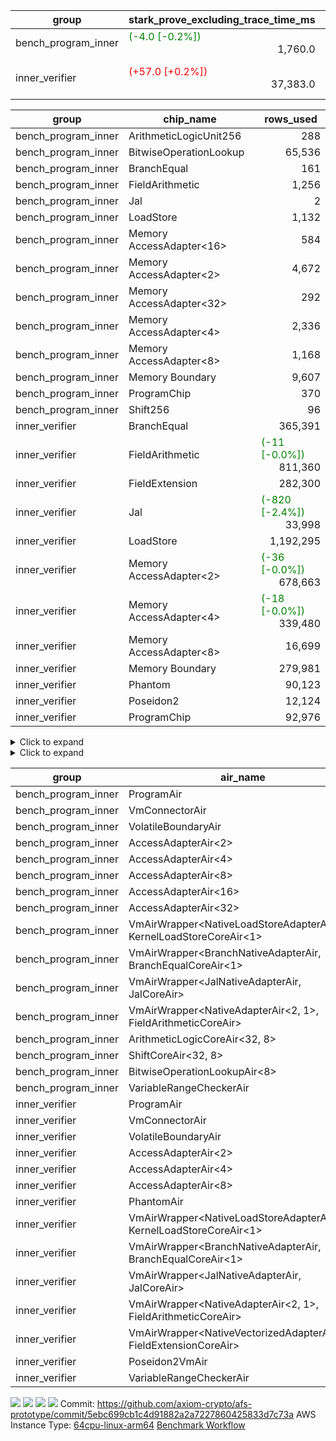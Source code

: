 | group | stark_prove_excluding_trace_time_ms | total_cells | total_cells_used | total_proof_time_ms | trace_gen_time_ms | verify_program_compile_ms |
| --- | --- | --- | --- | --- | --- | --- |
| bench_program_inner | <span style="color: green">(-4.0 [-0.2%])</span> <div style='text-align: right'>1,760.0</div>  | <div style='text-align: right'>4,037,980</div>  | <div style='text-align: right'>656,394</div>  | <span style="color: green">(-5.0 [-0.3%])</span> <div style='text-align: right'>1,789.0</div>  | <span style="color: green">(-1.0 [-3.3%])</span> <div style='text-align: right'>29.0</div>  |  |
| inner_verifier | <span style="color: red">(+57.0 [+0.2%])</span> <div style='text-align: right'>37,383.0</div>  | <div style='text-align: right'>290,324,504</div>  | <span style="color: green">(-9,160 [-0.0%])</span> <div style='text-align: right'>114,335,701</div>  | <span style="color: red">(+79.0 [+0.2%])</span> <div style='text-align: right'>41,507.0</div>  | <span style="color: red">(+22.0 [+0.5%])</span> <div style='text-align: right'>4,124.0</div>  | <span style="color: green">(-2.0 [-0.5%])</span> <div style='text-align: right'>419.0</div>  |

| group | chip_name | rows_used |
| --- | --- | --- |
| bench_program_inner | ArithmeticLogicUnit256 | <div style='text-align: right'>288</div>  |
| bench_program_inner | BitwiseOperationLookup | <div style='text-align: right'>65,536</div>  |
| bench_program_inner | BranchEqual | <div style='text-align: right'>161</div>  |
| bench_program_inner | FieldArithmetic | <div style='text-align: right'>1,256</div>  |
| bench_program_inner | Jal | <div style='text-align: right'>2</div>  |
| bench_program_inner | LoadStore | <div style='text-align: right'>1,132</div>  |
| bench_program_inner | Memory AccessAdapter<16> | <div style='text-align: right'>584</div>  |
| bench_program_inner | Memory AccessAdapter<2> | <div style='text-align: right'>4,672</div>  |
| bench_program_inner | Memory AccessAdapter<32> | <div style='text-align: right'>292</div>  |
| bench_program_inner | Memory AccessAdapter<4> | <div style='text-align: right'>2,336</div>  |
| bench_program_inner | Memory AccessAdapter<8> | <div style='text-align: right'>1,168</div>  |
| bench_program_inner | Memory Boundary | <div style='text-align: right'>9,607</div>  |
| bench_program_inner | ProgramChip | <div style='text-align: right'>370</div>  |
| bench_program_inner | Shift256 | <div style='text-align: right'>96</div>  |
| inner_verifier | BranchEqual | <div style='text-align: right'>365,391</div>  |
| inner_verifier | FieldArithmetic | <span style="color: green">(-11 [-0.0%])</span> <div style='text-align: right'>811,360</div>  |
| inner_verifier | FieldExtension | <div style='text-align: right'>282,300</div>  |
| inner_verifier | Jal | <span style="color: green">(-820 [-2.4%])</span> <div style='text-align: right'>33,998</div>  |
| inner_verifier | LoadStore | <div style='text-align: right'>1,192,295</div>  |
| inner_verifier | Memory AccessAdapter<2> | <span style="color: green">(-36 [-0.0%])</span> <div style='text-align: right'>678,663</div>  |
| inner_verifier | Memory AccessAdapter<4> | <span style="color: green">(-18 [-0.0%])</span> <div style='text-align: right'>339,480</div>  |
| inner_verifier | Memory AccessAdapter<8> | <div style='text-align: right'>16,699</div>  |
| inner_verifier | Memory Boundary | <div style='text-align: right'>279,981</div>  |
| inner_verifier | Phantom | <div style='text-align: right'>90,123</div>  |
| inner_verifier | Poseidon2 | <div style='text-align: right'>12,124</div>  |
| inner_verifier | ProgramChip | <div style='text-align: right'>92,976</div>  |

<details>
<summary>Click to expand</summary>

| group | dsl_ir | opcode | frequency |
| --- | --- | --- | --- |
| bench_program_inner |  | JAL | <div style='text-align: right'>1</div>  |
| bench_program_inner |  | STOREW | <div style='text-align: right'>2</div>  |
| bench_program_inner | Add256 | ADD<32,8> | <div style='text-align: right'>64</div>  |
| bench_program_inner | AddVI | ADD | <div style='text-align: right'>448</div>  |
| bench_program_inner | Alloc | ADD | <div style='text-align: right'>388</div>  |
| bench_program_inner | Alloc | LOADW | <div style='text-align: right'>388</div>  |
| bench_program_inner | Alloc | MUL | <div style='text-align: right'>388</div>  |
| bench_program_inner | And256 | AND<32,8> | <div style='text-align: right'>32</div>  |
| bench_program_inner | EqualTo256 | EQ<32,8> | <div style='text-align: right'>32</div>  |
| bench_program_inner | For | ADD | <div style='text-align: right'>32</div>  |
| bench_program_inner | For | BNE | <div style='text-align: right'>33</div>  |
| bench_program_inner | For | JAL | <div style='text-align: right'>1</div>  |
| bench_program_inner | For | STOREW | <div style='text-align: right'>1</div>  |
| bench_program_inner | IfEqI | BNE | <div style='text-align: right'>128</div>  |
| bench_program_inner | ImmV | STOREW | <div style='text-align: right'>517</div>  |
| bench_program_inner | LessThanI256 | SLT<32,8> | <div style='text-align: right'>32</div>  |
| bench_program_inner | LessThanU256 | LT<32,8> | <div style='text-align: right'>32</div>  |
| bench_program_inner | LoadV | LOADW | <div style='text-align: right'>96</div>  |
| bench_program_inner | Or256 | OR<32,8> | <div style='text-align: right'>32</div>  |
| bench_program_inner | ShiftLeft256 | SLL<32,8> | <div style='text-align: right'>32</div>  |
| bench_program_inner | ShiftRightArith256 | SRA<32,8> | <div style='text-align: right'>32</div>  |
| bench_program_inner | ShiftRightLogic256 | SRL<32,8> | <div style='text-align: right'>32</div>  |
| bench_program_inner | StoreV | STOREW | <div style='text-align: right'>128</div>  |
| bench_program_inner | Sub256 | SUB<32,8> | <div style='text-align: right'>32</div>  |
| bench_program_inner | Xor256 | XOR<32,8> | <div style='text-align: right'>32</div>  |
| inner_verifier |  | JAL | <div style='text-align: right'>1</div>  |
| inner_verifier |  | STOREW | <div style='text-align: right'>2</div>  |
| inner_verifier | AddE | FE4ADD | <div style='text-align: right'>72,627</div>  |
| inner_verifier | AddEFFI | LOADW | <div style='text-align: right'>137</div>  |
| inner_verifier | AddEFFI | STOREW | <div style='text-align: right'>411</div>  |
| inner_verifier | AddEFI | ADD | <div style='text-align: right'>212</div>  |
| inner_verifier | AddEI | ADD | <div style='text-align: right'>27,072</div>  |
| inner_verifier | AddFI | ADD | <span style="color: green">(-11 [-0.1%])</span> <div style='text-align: right'>21,953</div>  |
| inner_verifier | AddV | ADD | <div style='text-align: right'>6,612</div>  |
| inner_verifier | AddVI | ADD | <div style='text-align: right'>153,181</div>  |
| inner_verifier | Alloc | ADD | <div style='text-align: right'>25,377</div>  |
| inner_verifier | Alloc | LOADW | <div style='text-align: right'>25,377</div>  |
| inner_verifier | Alloc | MUL | <div style='text-align: right'>15,384</div>  |
| inner_verifier | AssertEqE | BNE | <div style='text-align: right'>148</div>  |
| inner_verifier | AssertEqEI | BNE | <div style='text-align: right'>4</div>  |
| inner_verifier | AssertEqF | BNE | <div style='text-align: right'>4,054</div>  |
| inner_verifier | AssertEqV | BNE | <div style='text-align: right'>1,227</div>  |
| inner_verifier | AssertEqVI | BNE | <div style='text-align: right'>194</div>  |
| inner_verifier | CycleTrackerEnd | PHANTOM | <div style='text-align: right'>40,054</div>  |
| inner_verifier | CycleTrackerStart | PHANTOM | <div style='text-align: right'>40,054</div>  |
| inner_verifier | DivE | BBE4DIV | <div style='text-align: right'>62,759</div>  |
| inner_verifier | DivEIN | BBE4DIV | <div style='text-align: right'>44</div>  |
| inner_verifier | DivEIN | STOREW | <div style='text-align: right'>176</div>  |
| inner_verifier | DivFIN | DIV | <div style='text-align: right'>104</div>  |
| inner_verifier | For | ADD | <div style='text-align: right'>255,487</div>  |
| inner_verifier | For | BNE | <div style='text-align: right'>276,661</div>  |
| inner_verifier | For | JAL | <div style='text-align: right'>21,174</div>  |
| inner_verifier | For | LOADW | <div style='text-align: right'>1,155</div>  |
| inner_verifier | For | STOREW | <div style='text-align: right'>20,019</div>  |
| inner_verifier | HintBitsF | PHANTOM | <div style='text-align: right'>22</div>  |
| inner_verifier | HintInputVec | PHANTOM | <div style='text-align: right'>9,993</div>  |
| inner_verifier | IfEq | BNE | <div style='text-align: right'>9,749</div>  |
| inner_verifier | IfEqI | BNE | <div style='text-align: right'>65,183</div>  |
| inner_verifier | IfEqI | JAL | <span style="color: green">(-820 [-6.0%])</span> <div style='text-align: right'>12,802</div>  |
| inner_verifier | IfNe | BEQ | <div style='text-align: right'>6,956</div>  |
| inner_verifier | IfNe | JAL | <div style='text-align: right'>21</div>  |
| inner_verifier | IfNeI | BEQ | <div style='text-align: right'>1,215</div>  |
| inner_verifier | ImmE | STOREW | <div style='text-align: right'>7,316</div>  |
| inner_verifier | ImmF | STOREW | <div style='text-align: right'>18,271</div>  |
| inner_verifier | ImmV | STOREW | <div style='text-align: right'>14,528</div>  |
| inner_verifier | LoadE | LOADW | <div style='text-align: right'>16,304</div>  |
| inner_verifier | LoadE | LOADW2 | <div style='text-align: right'>276,340</div>  |
| inner_verifier | LoadF | LOADW | <div style='text-align: right'>11,474</div>  |
| inner_verifier | LoadF | LOADW2 | <div style='text-align: right'>102,757</div>  |
| inner_verifier | LoadV | LOADW | <div style='text-align: right'>12,180</div>  |
| inner_verifier | LoadV | LOADW2 | <div style='text-align: right'>86,277</div>  |
| inner_verifier | MulE | BBE4MUL | <div style='text-align: right'>141,085</div>  |
| inner_verifier | MulEF | MUL | <div style='text-align: right'>1,780</div>  |
| inner_verifier | MulEFI | MUL | <div style='text-align: right'>512</div>  |
| inner_verifier | MulEI | BBE4MUL | <div style='text-align: right'>1,796</div>  |
| inner_verifier | MulEI | STOREW | <div style='text-align: right'>7,184</div>  |
| inner_verifier | MulF | MUL | <div style='text-align: right'>40,888</div>  |
| inner_verifier | MulFI | MUL | <div style='text-align: right'>16</div>  |
| inner_verifier | MulV | MUL | <div style='text-align: right'>682</div>  |
| inner_verifier | MulVI | MUL | <div style='text-align: right'>8,708</div>  |
| inner_verifier | NegE | MUL | <div style='text-align: right'>160</div>  |
| inner_verifier | Poseidon2CompressBabyBear | COMP_POS2 | <div style='text-align: right'>7,476</div>  |
| inner_verifier | Poseidon2PermuteBabyBear | PERM_POS2 | <div style='text-align: right'>4,648</div>  |
| inner_verifier | StoreE | STOREW | <div style='text-align: right'>11,292</div>  |
| inner_verifier | StoreE | STOREW2 | <div style='text-align: right'>14,012</div>  |
| inner_verifier | StoreF | STOREW | <div style='text-align: right'>15,404</div>  |
| inner_verifier | StoreF | STOREW2 | <div style='text-align: right'>36,119</div>  |
| inner_verifier | StoreHintWord | ADD | <div style='text-align: right'>102,024</div>  |
| inner_verifier | StoreHintWord | SHINTW | <div style='text-align: right'>112,699</div>  |
| inner_verifier | StoreV | STOREW | <div style='text-align: right'>1,456</div>  |
| inner_verifier | StoreV | STOREW2 | <div style='text-align: right'>27,077</div>  |
| inner_verifier | SubE | FE4SUB | <div style='text-align: right'>3,989</div>  |
| inner_verifier | SubEF | LOADW | <div style='text-align: right'>374,328</div>  |
| inner_verifier | SubEF | SUB | <div style='text-align: right'>124,776</div>  |
| inner_verifier | SubEFI | ADD | <div style='text-align: right'>536</div>  |
| inner_verifier | SubEI | ADD | <div style='text-align: right'>352</div>  |
| inner_verifier | SubV | SUB | <div style='text-align: right'>23,914</div>  |
| inner_verifier | SubVI | SUB | <div style='text-align: right'>1,273</div>  |
| inner_verifier | SubVIN | SUB | <div style='text-align: right'>357</div>  |

</details>

<details>
<summary>Click to expand</summary>

| group | air_name | dsl_ir | opcode | cells_used |
| --- | --- | --- | --- | --- |
| bench_program_inner | <JalNativeAdapterAir,JalCoreAir> |  | JAL | <div style='text-align: right'>10</div>  |
| bench_program_inner | Boundary |  | JAL | <div style='text-align: right'>11</div>  |
| bench_program_inner | <NativeLoadStoreAdapterAir<1>,KernelLoadStoreCoreAir<1>> |  | STOREW | <div style='text-align: right'>82</div>  |
| bench_program_inner | Boundary |  | STOREW | <div style='text-align: right'>22</div>  |
| bench_program_inner | AccessAdapter<16> | Add256 | ADD<32,8> | <div style='text-align: right'>3,300</div>  |
| bench_program_inner | AccessAdapter<2> | Add256 | ADD<32,8> | <div style='text-align: right'>11,616</div>  |
| bench_program_inner | AccessAdapter<32> | Add256 | ADD<32,8> | <div style='text-align: right'>2,706</div>  |
| bench_program_inner | AccessAdapter<4> | Add256 | ADD<32,8> | <div style='text-align: right'>6,864</div>  |
| bench_program_inner | AccessAdapter<8> | Add256 | ADD<32,8> | <div style='text-align: right'>4,488</div>  |
| bench_program_inner | ArithmeticLogicCoreAir<32, 8> | Add256 | ADD<32,8> | <div style='text-align: right'>11,008</div>  |
| bench_program_inner | Boundary | Add256 | ADD<32,8> | <div style='text-align: right'>22,528</div>  |
| bench_program_inner | <NativeAdapterAir<2, 1>,FieldArithmeticCoreAir> | AddVI | ADD | <div style='text-align: right'>13,440</div>  |
| bench_program_inner | Boundary | AddVI | ADD | <div style='text-align: right'>22</div>  |
| bench_program_inner | <NativeAdapterAir<2, 1>,FieldArithmeticCoreAir> | Alloc | ADD | <div style='text-align: right'>11,640</div>  |
| bench_program_inner | <NativeLoadStoreAdapterAir<1>,KernelLoadStoreCoreAir<1>> | Alloc | LOADW | <div style='text-align: right'>15,908</div>  |
| bench_program_inner | Boundary | Alloc | LOADW | <div style='text-align: right'>165</div>  |
| bench_program_inner | <NativeAdapterAir<2, 1>,FieldArithmeticCoreAir> | Alloc | MUL | <div style='text-align: right'>11,640</div>  |
| bench_program_inner | AccessAdapter<16> | And256 | AND<32,8> | <div style='text-align: right'>1,600</div>  |
| bench_program_inner | AccessAdapter<2> | And256 | AND<32,8> | <div style='text-align: right'>5,632</div>  |
| bench_program_inner | AccessAdapter<32> | And256 | AND<32,8> | <div style='text-align: right'>1,312</div>  |
| bench_program_inner | AccessAdapter<4> | And256 | AND<32,8> | <div style='text-align: right'>3,328</div>  |
| bench_program_inner | AccessAdapter<8> | And256 | AND<32,8> | <div style='text-align: right'>2,176</div>  |
| bench_program_inner | ArithmeticLogicCoreAir<32, 8> | And256 | AND<32,8> | <div style='text-align: right'>5,504</div>  |
| bench_program_inner | Boundary | And256 | AND<32,8> | <div style='text-align: right'>11,264</div>  |
| bench_program_inner | ArithmeticLogicCoreAir<32, 8> | EqualTo256 | EQ<32,8> | <div style='text-align: right'>5,504</div>  |
| bench_program_inner | Boundary | EqualTo256 | EQ<32,8> | <div style='text-align: right'>352</div>  |
| bench_program_inner | <NativeAdapterAir<2, 1>,FieldArithmeticCoreAir> | For | ADD | <div style='text-align: right'>960</div>  |
| bench_program_inner | <BranchNativeAdapterAir,BranchEqualCoreAir<1>> | For | BNE | <div style='text-align: right'>759</div>  |
| bench_program_inner | <JalNativeAdapterAir,JalCoreAir> | For | JAL | <div style='text-align: right'>10</div>  |
| bench_program_inner | <NativeLoadStoreAdapterAir<1>,KernelLoadStoreCoreAir<1>> | For | STOREW | <div style='text-align: right'>41</div>  |
| bench_program_inner | Boundary | For | STOREW | <div style='text-align: right'>11</div>  |
| bench_program_inner | <BranchNativeAdapterAir,BranchEqualCoreAir<1>> | IfEqI | BNE | <div style='text-align: right'>2,944</div>  |
| bench_program_inner | <NativeLoadStoreAdapterAir<1>,KernelLoadStoreCoreAir<1>> | ImmV | STOREW | <div style='text-align: right'>21,197</div>  |
| bench_program_inner | Boundary | ImmV | STOREW | <div style='text-align: right'>1,573</div>  |
| bench_program_inner | ArithmeticLogicCoreAir<32, 8> | LessThanI256 | SLT<32,8> | <div style='text-align: right'>5,504</div>  |
| bench_program_inner | Boundary | LessThanI256 | SLT<32,8> | <div style='text-align: right'>352</div>  |
| bench_program_inner | ArithmeticLogicCoreAir<32, 8> | LessThanU256 | LT<32,8> | <div style='text-align: right'>5,504</div>  |
| bench_program_inner | Boundary | LessThanU256 | LT<32,8> | <div style='text-align: right'>352</div>  |
| bench_program_inner | <NativeLoadStoreAdapterAir<1>,KernelLoadStoreCoreAir<1>> | LoadV | LOADW | <div style='text-align: right'>3,936</div>  |
| bench_program_inner | Boundary | LoadV | LOADW | <div style='text-align: right'>33</div>  |
| bench_program_inner | AccessAdapter<16> | Or256 | OR<32,8> | <div style='text-align: right'>1,600</div>  |
| bench_program_inner | AccessAdapter<2> | Or256 | OR<32,8> | <div style='text-align: right'>5,632</div>  |
| bench_program_inner | AccessAdapter<32> | Or256 | OR<32,8> | <div style='text-align: right'>1,312</div>  |
| bench_program_inner | AccessAdapter<4> | Or256 | OR<32,8> | <div style='text-align: right'>3,328</div>  |
| bench_program_inner | AccessAdapter<8> | Or256 | OR<32,8> | <div style='text-align: right'>2,176</div>  |
| bench_program_inner | ArithmeticLogicCoreAir<32, 8> | Or256 | OR<32,8> | <div style='text-align: right'>5,504</div>  |
| bench_program_inner | Boundary | Or256 | OR<32,8> | <div style='text-align: right'>11,264</div>  |
| bench_program_inner | AccessAdapter<16> | ShiftLeft256 | SLL<32,8> | <div style='text-align: right'>1,600</div>  |
| bench_program_inner | AccessAdapter<2> | ShiftLeft256 | SLL<32,8> | <div style='text-align: right'>5,632</div>  |
| bench_program_inner | AccessAdapter<32> | ShiftLeft256 | SLL<32,8> | <div style='text-align: right'>1,312</div>  |
| bench_program_inner | AccessAdapter<4> | ShiftLeft256 | SLL<32,8> | <div style='text-align: right'>3,328</div>  |
| bench_program_inner | AccessAdapter<8> | ShiftLeft256 | SLL<32,8> | <div style='text-align: right'>2,176</div>  |
| bench_program_inner | Boundary | ShiftLeft256 | SLL<32,8> | <div style='text-align: right'>11,264</div>  |
| bench_program_inner | ShiftCoreAir<32, 8> | ShiftLeft256 | SLL<32,8> | <div style='text-align: right'>7,552</div>  |
| bench_program_inner | AccessAdapter<16> | ShiftRightArith256 | SRA<32,8> | <div style='text-align: right'>1,600</div>  |
| bench_program_inner | AccessAdapter<2> | ShiftRightArith256 | SRA<32,8> | <div style='text-align: right'>5,632</div>  |
| bench_program_inner | AccessAdapter<32> | ShiftRightArith256 | SRA<32,8> | <div style='text-align: right'>1,312</div>  |
| bench_program_inner | AccessAdapter<4> | ShiftRightArith256 | SRA<32,8> | <div style='text-align: right'>3,328</div>  |
| bench_program_inner | AccessAdapter<8> | ShiftRightArith256 | SRA<32,8> | <div style='text-align: right'>2,176</div>  |
| bench_program_inner | Boundary | ShiftRightArith256 | SRA<32,8> | <div style='text-align: right'>11,264</div>  |
| bench_program_inner | ShiftCoreAir<32, 8> | ShiftRightArith256 | SRA<32,8> | <div style='text-align: right'>7,552</div>  |
| bench_program_inner | AccessAdapter<16> | ShiftRightLogic256 | SRL<32,8> | <div style='text-align: right'>1,650</div>  |
| bench_program_inner | AccessAdapter<2> | ShiftRightLogic256 | SRL<32,8> | <div style='text-align: right'>5,808</div>  |
| bench_program_inner | AccessAdapter<32> | ShiftRightLogic256 | SRL<32,8> | <div style='text-align: right'>1,353</div>  |
| bench_program_inner | AccessAdapter<4> | ShiftRightLogic256 | SRL<32,8> | <div style='text-align: right'>3,432</div>  |
| bench_program_inner | AccessAdapter<8> | ShiftRightLogic256 | SRL<32,8> | <div style='text-align: right'>2,244</div>  |
| bench_program_inner | Boundary | ShiftRightLogic256 | SRL<32,8> | <div style='text-align: right'>11,264</div>  |
| bench_program_inner | ShiftCoreAir<32, 8> | ShiftRightLogic256 | SRL<32,8> | <div style='text-align: right'>7,552</div>  |
| bench_program_inner | <NativeLoadStoreAdapterAir<1>,KernelLoadStoreCoreAir<1>> | StoreV | STOREW | <div style='text-align: right'>5,248</div>  |
| bench_program_inner | Boundary | StoreV | STOREW | <div style='text-align: right'>1,408</div>  |
| bench_program_inner | AccessAdapter<16> | Sub256 | SUB<32,8> | <div style='text-align: right'>1,650</div>  |
| bench_program_inner | AccessAdapter<2> | Sub256 | SUB<32,8> | <div style='text-align: right'>5,808</div>  |
| bench_program_inner | AccessAdapter<32> | Sub256 | SUB<32,8> | <div style='text-align: right'>1,353</div>  |
| bench_program_inner | AccessAdapter<4> | Sub256 | SUB<32,8> | <div style='text-align: right'>3,432</div>  |
| bench_program_inner | AccessAdapter<8> | Sub256 | SUB<32,8> | <div style='text-align: right'>2,244</div>  |
| bench_program_inner | ArithmeticLogicCoreAir<32, 8> | Sub256 | SUB<32,8> | <div style='text-align: right'>5,504</div>  |
| bench_program_inner | Boundary | Sub256 | SUB<32,8> | <div style='text-align: right'>11,264</div>  |
| bench_program_inner | AccessAdapter<16> | Xor256 | XOR<32,8> | <div style='text-align: right'>1,600</div>  |
| bench_program_inner | AccessAdapter<2> | Xor256 | XOR<32,8> | <div style='text-align: right'>5,632</div>  |
| bench_program_inner | AccessAdapter<32> | Xor256 | XOR<32,8> | <div style='text-align: right'>1,312</div>  |
| bench_program_inner | AccessAdapter<4> | Xor256 | XOR<32,8> | <div style='text-align: right'>3,328</div>  |
| bench_program_inner | AccessAdapter<8> | Xor256 | XOR<32,8> | <div style='text-align: right'>2,176</div>  |
| bench_program_inner | ArithmeticLogicCoreAir<32, 8> | Xor256 | XOR<32,8> | <div style='text-align: right'>5,504</div>  |
| bench_program_inner | Boundary | Xor256 | XOR<32,8> | <div style='text-align: right'>11,264</div>  |
| inner_verifier | <JalNativeAdapterAir,JalCoreAir> |  | JAL | <div style='text-align: right'>10</div>  |
| inner_verifier | Boundary |  | JAL | <div style='text-align: right'>11</div>  |
| inner_verifier | <NativeLoadStoreAdapterAir<1>,KernelLoadStoreCoreAir<1>> |  | STOREW | <div style='text-align: right'>82</div>  |
| inner_verifier | Boundary |  | STOREW | <div style='text-align: right'>22</div>  |
| inner_verifier | <NativeVectorizedAdapterAir<4>,FieldExtensionCoreAir> | AddE | FE4ADD | <div style='text-align: right'>2,905,080</div>  |
| inner_verifier | AccessAdapter<2> | AddE | FE4ADD | <div style='text-align: right'>219,824</div>  |
| inner_verifier | AccessAdapter<4> | AddE | FE4ADD | <div style='text-align: right'>129,896</div>  |
| inner_verifier | Boundary | AddE | FE4ADD | <div style='text-align: right'>237,864</div>  |
| inner_verifier | <NativeLoadStoreAdapterAir<1>,KernelLoadStoreCoreAir<1>> | AddEFFI | LOADW | <div style='text-align: right'>5,617</div>  |
| inner_verifier | AccessAdapter<2> | AddEFFI | LOADW | <div style='text-align: right'>913</div>  |
| inner_verifier | AccessAdapter<4> | AddEFFI | LOADW | <div style='text-align: right'>1,079</div>  |
| inner_verifier | Boundary | AddEFFI | LOADW | <div style='text-align: right'>330</div>  |
| inner_verifier | <NativeLoadStoreAdapterAir<1>,KernelLoadStoreCoreAir<1>> | AddEFFI | STOREW | <div style='text-align: right'>16,851</div>  |
| inner_verifier | AccessAdapter<2> | AddEFFI | STOREW | <div style='text-align: right'>913</div>  |
| inner_verifier | Boundary | AddEFFI | STOREW | <div style='text-align: right'>990</div>  |
| inner_verifier | <NativeAdapterAir<2, 1>,FieldArithmeticCoreAir> | AddEFI | ADD | <div style='text-align: right'>6,360</div>  |
| inner_verifier | AccessAdapter<2> | AddEFI | ADD | <div style='text-align: right'>792</div>  |
| inner_verifier | AccessAdapter<4> | AddEFI | ADD | <div style='text-align: right'>468</div>  |
| inner_verifier | Boundary | AddEFI | ADD | <div style='text-align: right'>1,364</div>  |
| inner_verifier | <NativeAdapterAir<2, 1>,FieldArithmeticCoreAir> | AddEI | ADD | <div style='text-align: right'>812,160</div>  |
| inner_verifier | AccessAdapter<2> | AddEI | ADD | <span style="color: green">(-198 [-0.1%])</span> <div style='text-align: right'>159,588</div>  |
| inner_verifier | AccessAdapter<4> | AddEI | ADD | <span style="color: green">(-117 [-0.1%])</span> <div style='text-align: right'>94,302</div>  |
| inner_verifier | Boundary | AddEI | ADD | <div style='text-align: right'>205,744</div>  |
| inner_verifier | <NativeAdapterAir<2, 1>,FieldArithmeticCoreAir> | AddFI | ADD | <span style="color: green">(-330 [-0.1%])</span> <div style='text-align: right'>658,590</div>  |
| inner_verifier | Boundary | AddFI | ADD | <div style='text-align: right'>253</div>  |
| inner_verifier | <NativeAdapterAir<2, 1>,FieldArithmeticCoreAir> | AddV | ADD | <div style='text-align: right'>198,360</div>  |
| inner_verifier | Boundary | AddV | ADD | <div style='text-align: right'>22</div>  |
| inner_verifier | <NativeAdapterAir<2, 1>,FieldArithmeticCoreAir> | AddVI | ADD | <div style='text-align: right'>4,595,430</div>  |
| inner_verifier | Boundary | AddVI | ADD | <div style='text-align: right'>8,690</div>  |
| inner_verifier | <NativeAdapterAir<2, 1>,FieldArithmeticCoreAir> | Alloc | ADD | <div style='text-align: right'>761,310</div>  |
| inner_verifier | <NativeLoadStoreAdapterAir<1>,KernelLoadStoreCoreAir<1>> | Alloc | LOADW | <div style='text-align: right'>1,040,457</div>  |
| inner_verifier | Boundary | Alloc | LOADW | <div style='text-align: right'>946</div>  |
| inner_verifier | <NativeAdapterAir<2, 1>,FieldArithmeticCoreAir> | Alloc | MUL | <div style='text-align: right'>461,520</div>  |
| inner_verifier | AccessAdapter<2> | Alloc | MUL | <div style='text-align: right'>22</div>  |
| inner_verifier | AccessAdapter<4> | Alloc | MUL | <div style='text-align: right'>26</div>  |
| inner_verifier | <BranchNativeAdapterAir,BranchEqualCoreAir<1>> | AssertEqE | BNE | <div style='text-align: right'>3,404</div>  |
| inner_verifier | AccessAdapter<2> | AssertEqE | BNE | <div style='text-align: right'>814</div>  |
| inner_verifier | AccessAdapter<4> | AssertEqE | BNE | <div style='text-align: right'>481</div>  |
| inner_verifier | <BranchNativeAdapterAir,BranchEqualCoreAir<1>> | AssertEqEI | BNE | <div style='text-align: right'>92</div>  |
| inner_verifier | AccessAdapter<2> | AssertEqEI | BNE | <div style='text-align: right'>22</div>  |
| inner_verifier | AccessAdapter<4> | AssertEqEI | BNE | <div style='text-align: right'>13</div>  |
| inner_verifier | <BranchNativeAdapterAir,BranchEqualCoreAir<1>> | AssertEqF | BNE | <div style='text-align: right'>93,242</div>  |
| inner_verifier | <BranchNativeAdapterAir,BranchEqualCoreAir<1>> | AssertEqV | BNE | <div style='text-align: right'>28,221</div>  |
| inner_verifier | <BranchNativeAdapterAir,BranchEqualCoreAir<1>> | AssertEqVI | BNE | <div style='text-align: right'>4,462</div>  |
| inner_verifier | PhantomAir | CycleTrackerEnd | PHANTOM | <div style='text-align: right'>240,324</div>  |
| inner_verifier | PhantomAir | CycleTrackerStart | PHANTOM | <div style='text-align: right'>240,324</div>  |
| inner_verifier | <NativeVectorizedAdapterAir<4>,FieldExtensionCoreAir> | DivE | BBE4DIV | <div style='text-align: right'>2,510,360</div>  |
| inner_verifier | AccessAdapter<2> | DivE | BBE4DIV | <div style='text-align: right'>2,745,358</div>  |
| inner_verifier | AccessAdapter<4> | DivE | BBE4DIV | <div style='text-align: right'>1,622,257</div>  |
| inner_verifier | <NativeVectorizedAdapterAir<4>,FieldExtensionCoreAir> | DivEIN | BBE4DIV | <div style='text-align: right'>1,760</div>  |
| inner_verifier | AccessAdapter<2> | DivEIN | BBE4DIV | <div style='text-align: right'>1,958</div>  |
| inner_verifier | AccessAdapter<4> | DivEIN | BBE4DIV | <div style='text-align: right'>1,157</div>  |
| inner_verifier | Boundary | DivEIN | BBE4DIV | <div style='text-align: right'>660</div>  |
| inner_verifier | <NativeLoadStoreAdapterAir<1>,KernelLoadStoreCoreAir<1>> | DivEIN | STOREW | <div style='text-align: right'>7,216</div>  |
| inner_verifier | AccessAdapter<2> | DivEIN | STOREW | <div style='text-align: right'>638</div>  |
| inner_verifier | AccessAdapter<4> | DivEIN | STOREW | <div style='text-align: right'>182</div>  |
| inner_verifier | <NativeAdapterAir<2, 1>,FieldArithmeticCoreAir> | DivFIN | DIV | <div style='text-align: right'>3,120</div>  |
| inner_verifier | <NativeAdapterAir<2, 1>,FieldArithmeticCoreAir> | For | ADD | <div style='text-align: right'>7,664,610</div>  |
| inner_verifier | <BranchNativeAdapterAir,BranchEqualCoreAir<1>> | For | BNE | <div style='text-align: right'>6,363,203</div>  |
| inner_verifier | <JalNativeAdapterAir,JalCoreAir> | For | JAL | <div style='text-align: right'>211,740</div>  |
| inner_verifier | AccessAdapter<2> | For | JAL | <div style='text-align: right'>528</div>  |
| inner_verifier | AccessAdapter<4> | For | JAL | <div style='text-align: right'>624</div>  |
| inner_verifier | <NativeLoadStoreAdapterAir<1>,KernelLoadStoreCoreAir<1>> | For | LOADW | <div style='text-align: right'>47,355</div>  |
| inner_verifier | Boundary | For | LOADW | <div style='text-align: right'>231</div>  |
| inner_verifier | <NativeLoadStoreAdapterAir<1>,KernelLoadStoreCoreAir<1>> | For | STOREW | <div style='text-align: right'>820,779</div>  |
| inner_verifier | Boundary | For | STOREW | <div style='text-align: right'>627</div>  |
| inner_verifier | PhantomAir | HintBitsF | PHANTOM | <div style='text-align: right'>132</div>  |
| inner_verifier | PhantomAir | HintInputVec | PHANTOM | <div style='text-align: right'>59,958</div>  |
| inner_verifier | <BranchNativeAdapterAir,BranchEqualCoreAir<1>> | IfEq | BNE | <div style='text-align: right'>224,227</div>  |
| inner_verifier | <BranchNativeAdapterAir,BranchEqualCoreAir<1>> | IfEqI | BNE | <div style='text-align: right'>1,499,209</div>  |
| inner_verifier | <JalNativeAdapterAir,JalCoreAir> | IfEqI | JAL | <span style="color: green">(-8,200 [-6.0%])</span> <div style='text-align: right'>128,020</div>  |
| inner_verifier | <BranchNativeAdapterAir,BranchEqualCoreAir<1>> | IfNe | BEQ | <div style='text-align: right'>159,988</div>  |
| inner_verifier | <JalNativeAdapterAir,JalCoreAir> | IfNe | JAL | <div style='text-align: right'>210</div>  |
| inner_verifier | <BranchNativeAdapterAir,BranchEqualCoreAir<1>> | IfNeI | BEQ | <div style='text-align: right'>27,945</div>  |
| inner_verifier | <NativeLoadStoreAdapterAir<1>,KernelLoadStoreCoreAir<1>> | ImmE | STOREW | <div style='text-align: right'>299,956</div>  |
| inner_verifier | AccessAdapter<2> | ImmE | STOREW | <div style='text-align: right'>4,114</div>  |
| inner_verifier | AccessAdapter<4> | ImmE | STOREW | <div style='text-align: right'>2,431</div>  |
| inner_verifier | Boundary | ImmE | STOREW | <div style='text-align: right'>66,616</div>  |
| inner_verifier | <NativeLoadStoreAdapterAir<1>,KernelLoadStoreCoreAir<1>> | ImmF | STOREW | <div style='text-align: right'>749,111</div>  |
| inner_verifier | Boundary | ImmF | STOREW | <div style='text-align: right'>1,353</div>  |
| inner_verifier | <NativeLoadStoreAdapterAir<1>,KernelLoadStoreCoreAir<1>> | ImmV | STOREW | <div style='text-align: right'>595,648</div>  |
| inner_verifier | Boundary | ImmV | STOREW | <div style='text-align: right'>8,701</div>  |
| inner_verifier | <NativeLoadStoreAdapterAir<1>,KernelLoadStoreCoreAir<1>> | LoadE | LOADW | <div style='text-align: right'>668,464</div>  |
| inner_verifier | AccessAdapter<2> | LoadE | LOADW | <div style='text-align: right'>65,758</div>  |
| inner_verifier | AccessAdapter<4> | LoadE | LOADW | <div style='text-align: right'>38,857</div>  |
| inner_verifier | Boundary | LoadE | LOADW | <div style='text-align: right'>4,092</div>  |
| inner_verifier | <NativeLoadStoreAdapterAir<1>,KernelLoadStoreCoreAir<1>> | LoadE | LOADW2 | <div style='text-align: right'>11,329,940</div>  |
| inner_verifier | AccessAdapter<2> | LoadE | LOADW2 | <div style='text-align: right'>24,090</div>  |
| inner_verifier | AccessAdapter<4> | LoadE | LOADW2 | <div style='text-align: right'>14,235</div>  |
| inner_verifier | Boundary | LoadE | LOADW2 | <div style='text-align: right'>44</div>  |
| inner_verifier | <NativeLoadStoreAdapterAir<1>,KernelLoadStoreCoreAir<1>> | LoadF | LOADW | <div style='text-align: right'>470,434</div>  |
| inner_verifier | AccessAdapter<2> | LoadF | LOADW | <div style='text-align: right'>22,176</div>  |
| inner_verifier | AccessAdapter<4> | LoadF | LOADW | <div style='text-align: right'>13,104</div>  |
| inner_verifier | AccessAdapter<8> | LoadF | LOADW | <div style='text-align: right'>8,568</div>  |
| inner_verifier | Boundary | LoadF | LOADW | <div style='text-align: right'>286</div>  |
| inner_verifier | <NativeLoadStoreAdapterAir<1>,KernelLoadStoreCoreAir<1>> | LoadF | LOADW2 | <div style='text-align: right'>4,213,037</div>  |
| inner_verifier | AccessAdapter<2> | LoadF | LOADW2 | <div style='text-align: right'>605</div>  |
| inner_verifier | AccessAdapter<4> | LoadF | LOADW2 | <div style='text-align: right'>364</div>  |
| inner_verifier | AccessAdapter<8> | LoadF | LOADW2 | <div style='text-align: right'>391</div>  |
| inner_verifier | Boundary | LoadF | LOADW2 | <div style='text-align: right'>308</div>  |
| inner_verifier | <NativeLoadStoreAdapterAir<1>,KernelLoadStoreCoreAir<1>> | LoadV | LOADW | <div style='text-align: right'>499,380</div>  |
| inner_verifier | Boundary | LoadV | LOADW | <div style='text-align: right'>7,975</div>  |
| inner_verifier | <NativeLoadStoreAdapterAir<1>,KernelLoadStoreCoreAir<1>> | LoadV | LOADW2 | <div style='text-align: right'>3,537,357</div>  |
| inner_verifier | Boundary | LoadV | LOADW2 | <div style='text-align: right'>935</div>  |
| inner_verifier | <NativeVectorizedAdapterAir<4>,FieldExtensionCoreAir> | MulE | BBE4MUL | <div style='text-align: right'>5,643,400</div>  |
| inner_verifier | AccessAdapter<2> | MulE | BBE4MUL | <span style="color: green">(-198 [-0.0%])</span> <div style='text-align: right'>424,050</div>  |
| inner_verifier | AccessAdapter<4> | MulE | BBE4MUL | <span style="color: green">(-117 [-0.0%])</span> <div style='text-align: right'>250,575</div>  |
| inner_verifier | Boundary | MulE | BBE4MUL | <div style='text-align: right'>470,096</div>  |
| inner_verifier | <NativeAdapterAir<2, 1>,FieldArithmeticCoreAir> | MulEF | MUL | <div style='text-align: right'>53,400</div>  |
| inner_verifier | AccessAdapter<2> | MulEF | MUL | <div style='text-align: right'>8,382</div>  |
| inner_verifier | AccessAdapter<4> | MulEF | MUL | <div style='text-align: right'>4,953</div>  |
| inner_verifier | Boundary | MulEF | MUL | <div style='text-align: right'>1,232</div>  |
| inner_verifier | <NativeAdapterAir<2, 1>,FieldArithmeticCoreAir> | MulEFI | MUL | <div style='text-align: right'>15,360</div>  |
| inner_verifier | AccessAdapter<2> | MulEFI | MUL | <div style='text-align: right'>2,200</div>  |
| inner_verifier | AccessAdapter<4> | MulEFI | MUL | <div style='text-align: right'>1,300</div>  |
| inner_verifier | Boundary | MulEFI | MUL | <div style='text-align: right'>3,696</div>  |
| inner_verifier | <NativeVectorizedAdapterAir<4>,FieldExtensionCoreAir> | MulEI | BBE4MUL | <div style='text-align: right'>71,840</div>  |
| inner_verifier | AccessAdapter<2> | MulEI | BBE4MUL | <div style='text-align: right'>90,200</div>  |
| inner_verifier | AccessAdapter<4> | MulEI | BBE4MUL | <div style='text-align: right'>53,300</div>  |
| inner_verifier | Boundary | MulEI | BBE4MUL | <div style='text-align: right'>19,096</div>  |
| inner_verifier | <NativeLoadStoreAdapterAir<1>,KernelLoadStoreCoreAir<1>> | MulEI | STOREW | <div style='text-align: right'>294,544</div>  |
| inner_verifier | AccessAdapter<2> | MulEI | STOREW | <div style='text-align: right'>39,270</div>  |
| inner_verifier | AccessAdapter<4> | MulEI | STOREW | <div style='text-align: right'>23,075</div>  |
| inner_verifier | Boundary | MulEI | STOREW | <div style='text-align: right'>33</div>  |
| inner_verifier | <NativeAdapterAir<2, 1>,FieldArithmeticCoreAir> | MulF | MUL | <div style='text-align: right'>1,226,640</div>  |
| inner_verifier | Boundary | MulF | MUL | <div style='text-align: right'>11</div>  |
| inner_verifier | <NativeAdapterAir<2, 1>,FieldArithmeticCoreAir> | MulFI | MUL | <div style='text-align: right'>480</div>  |
| inner_verifier | Boundary | MulFI | MUL | <div style='text-align: right'>11</div>  |
| inner_verifier | <NativeAdapterAir<2, 1>,FieldArithmeticCoreAir> | MulV | MUL | <div style='text-align: right'>20,460</div>  |
| inner_verifier | Boundary | MulV | MUL | <div style='text-align: right'>7,469</div>  |
| inner_verifier | <NativeAdapterAir<2, 1>,FieldArithmeticCoreAir> | MulVI | MUL | <div style='text-align: right'>261,240</div>  |
| inner_verifier | Boundary | MulVI | MUL | <div style='text-align: right'>77</div>  |
| inner_verifier | <NativeAdapterAir<2, 1>,FieldArithmeticCoreAir> | NegE | MUL | <div style='text-align: right'>4,800</div>  |
| inner_verifier | AccessAdapter<2> | NegE | MUL | <div style='text-align: right'>1,012</div>  |
| inner_verifier | AccessAdapter<4> | NegE | MUL | <div style='text-align: right'>598</div>  |
| inner_verifier | Boundary | NegE | MUL | <div style='text-align: right'>968</div>  |
| inner_verifier | AccessAdapter<2> | Poseidon2CompressBabyBear | COMP_POS2 | <div style='text-align: right'>301,224</div>  |
| inner_verifier | AccessAdapter<4> | Poseidon2CompressBabyBear | COMP_POS2 | <div style='text-align: right'>177,996</div>  |
| inner_verifier | AccessAdapter<8> | Poseidon2CompressBabyBear | COMP_POS2 | <div style='text-align: right'>116,382</div>  |
| inner_verifier | Poseidon2VmAir<BabyBear> | Poseidon2CompressBabyBear | COMP_POS2 | <div style='text-align: right'>3,124,968</div>  |
| inner_verifier | AccessAdapter<2> | Poseidon2PermuteBabyBear | PERM_POS2 | <div style='text-align: right'>250,756</div>  |
| inner_verifier | AccessAdapter<4> | Poseidon2PermuteBabyBear | PERM_POS2 | <div style='text-align: right'>149,136</div>  |
| inner_verifier | AccessAdapter<8> | Poseidon2PermuteBabyBear | PERM_POS2 | <div style='text-align: right'>98,753</div>  |
| inner_verifier | Poseidon2VmAir<BabyBear> | Poseidon2PermuteBabyBear | PERM_POS2 | <div style='text-align: right'>1,942,864</div>  |
| inner_verifier | <NativeLoadStoreAdapterAir<1>,KernelLoadStoreCoreAir<1>> | StoreE | STOREW | <div style='text-align: right'>462,972</div>  |
| inner_verifier | AccessAdapter<2> | StoreE | STOREW | <div style='text-align: right'>7,898</div>  |
| inner_verifier | AccessAdapter<4> | StoreE | STOREW | <div style='text-align: right'>4,667</div>  |
| inner_verifier | Boundary | StoreE | STOREW | <div style='text-align: right'>124,212</div>  |
| inner_verifier | <NativeLoadStoreAdapterAir<1>,KernelLoadStoreCoreAir<1>> | StoreE | STOREW2 | <div style='text-align: right'>574,492</div>  |
| inner_verifier | AccessAdapter<2> | StoreE | STOREW2 | <div style='text-align: right'>60,984</div>  |
| inner_verifier | AccessAdapter<4> | StoreE | STOREW2 | <div style='text-align: right'>36,036</div>  |
| inner_verifier | Boundary | StoreE | STOREW2 | <div style='text-align: right'>16,456</div>  |
| inner_verifier | <NativeLoadStoreAdapterAir<1>,KernelLoadStoreCoreAir<1>> | StoreF | STOREW | <div style='text-align: right'>631,564</div>  |
| inner_verifier | Boundary | StoreF | STOREW | <div style='text-align: right'>169,444</div>  |
| inner_verifier | <NativeLoadStoreAdapterAir<1>,KernelLoadStoreCoreAir<1>> | StoreF | STOREW2 | <div style='text-align: right'>1,480,879</div>  |
| inner_verifier | AccessAdapter<2> | StoreF | STOREW2 | <div style='text-align: right'>150,304</div>  |
| inner_verifier | AccessAdapter<4> | StoreF | STOREW2 | <div style='text-align: right'>89,778</div>  |
| inner_verifier | AccessAdapter<8> | StoreF | STOREW2 | <div style='text-align: right'>59,789</div>  |
| inner_verifier | Boundary | StoreF | STOREW2 | <div style='text-align: right'>34,672</div>  |
| inner_verifier | <NativeAdapterAir<2, 1>,FieldArithmeticCoreAir> | StoreHintWord | ADD | <div style='text-align: right'>3,060,720</div>  |
| inner_verifier | <NativeLoadStoreAdapterAir<1>,KernelLoadStoreCoreAir<1>> | StoreHintWord | SHINTW | <div style='text-align: right'>4,620,659</div>  |
| inner_verifier | Boundary | StoreHintWord | SHINTW | <div style='text-align: right'>1,239,689</div>  |
| inner_verifier | <NativeLoadStoreAdapterAir<1>,KernelLoadStoreCoreAir<1>> | StoreV | STOREW | <div style='text-align: right'>59,696</div>  |
| inner_verifier | Boundary | StoreV | STOREW | <div style='text-align: right'>16,016</div>  |
| inner_verifier | <NativeLoadStoreAdapterAir<1>,KernelLoadStoreCoreAir<1>> | StoreV | STOREW2 | <div style='text-align: right'>1,110,157</div>  |
| inner_verifier | Boundary | StoreV | STOREW2 | <div style='text-align: right'>295,372</div>  |
| inner_verifier | <NativeVectorizedAdapterAir<4>,FieldExtensionCoreAir> | SubE | FE4SUB | <div style='text-align: right'>159,560</div>  |
| inner_verifier | AccessAdapter<2> | SubE | FE4SUB | <div style='text-align: right'>132,572</div>  |
| inner_verifier | AccessAdapter<4> | SubE | FE4SUB | <div style='text-align: right'>78,338</div>  |
| inner_verifier | Boundary | SubE | FE4SUB | <div style='text-align: right'>119,592</div>  |
| inner_verifier | <NativeLoadStoreAdapterAir<1>,KernelLoadStoreCoreAir<1>> | SubEF | LOADW | <div style='text-align: right'>15,347,448</div>  |
| inner_verifier | AccessAdapter<2> | SubEF | LOADW | <div style='text-align: right'>1,372,525</div>  |
| inner_verifier | <NativeAdapterAir<2, 1>,FieldArithmeticCoreAir> | SubEF | SUB | <div style='text-align: right'>3,743,280</div>  |
| inner_verifier | AccessAdapter<2> | SubEF | SUB | <div style='text-align: right'>1,372,525</div>  |
| inner_verifier | AccessAdapter<4> | SubEF | SUB | <div style='text-align: right'>1,622,075</div>  |
| inner_verifier | <NativeAdapterAir<2, 1>,FieldArithmeticCoreAir> | SubEFI | ADD | <div style='text-align: right'>16,080</div>  |
| inner_verifier | AccessAdapter<2> | SubEFI | ADD | <div style='text-align: right'>594</div>  |
| inner_verifier | AccessAdapter<4> | SubEFI | ADD | <div style='text-align: right'>351</div>  |
| inner_verifier | Boundary | SubEFI | ADD | <div style='text-align: right'>4,576</div>  |
| inner_verifier | <NativeAdapterAir<2, 1>,FieldArithmeticCoreAir> | SubEI | ADD | <div style='text-align: right'>10,560</div>  |
| inner_verifier | AccessAdapter<2> | SubEI | ADD | <div style='text-align: right'>2,684</div>  |
| inner_verifier | AccessAdapter<4> | SubEI | ADD | <div style='text-align: right'>1,586</div>  |
| inner_verifier | Boundary | SubEI | ADD | <div style='text-align: right'>1,232</div>  |
| inner_verifier | <NativeAdapterAir<2, 1>,FieldArithmeticCoreAir> | SubV | SUB | <div style='text-align: right'>717,420</div>  |
| inner_verifier | Boundary | SubV | SUB | <div style='text-align: right'>44</div>  |
| inner_verifier | <NativeAdapterAir<2, 1>,FieldArithmeticCoreAir> | SubVI | SUB | <div style='text-align: right'>38,190</div>  |
| inner_verifier | Boundary | SubVI | SUB | <div style='text-align: right'>7,733</div>  |
| inner_verifier | <NativeAdapterAir<2, 1>,FieldArithmeticCoreAir> | SubVIN | SUB | <div style='text-align: right'>10,710</div>  |

</details>

| group | air_name | cells | constraints | interactions | main_cols | perm_cols | prep_cols | quotient_deg | rows |
| --- | --- | --- | --- | --- | --- | --- | --- | --- | --- |
| bench_program_inner | ProgramAir | <div style='text-align: right'>9,216</div>  | <div style='text-align: right'>4</div>  | <div style='text-align: right'>1</div>  | <div style='text-align: right'>10</div>  | <div style='text-align: right'>8</div>  |  | <div style='text-align: right'>1</div>  | <div style='text-align: right'>512</div>  |
| bench_program_inner | VmConnectorAir | <div style='text-align: right'>32</div>  | <div style='text-align: right'>9</div>  | <div style='text-align: right'>3</div>  | <div style='text-align: right'>4</div>  | <div style='text-align: right'>12</div>  | <div style='text-align: right'>1</div>  | <div style='text-align: right'>2</div>  | <div style='text-align: right'>2</div>  |
| bench_program_inner | VolatileBoundaryAir | <div style='text-align: right'>376,832</div>  | <div style='text-align: right'>17</div>  | <div style='text-align: right'>4</div>  | <div style='text-align: right'>11</div>  | <div style='text-align: right'>12</div>  |  | <div style='text-align: right'>2</div>  | <div style='text-align: right'>16,384</div>  |
| bench_program_inner | AccessAdapterAir<2> | <div style='text-align: right'>573,440</div>  | <div style='text-align: right'>14</div>  | <div style='text-align: right'>5</div>  | <div style='text-align: right'>11</div>  | <div style='text-align: right'>24</div>  |  | <div style='text-align: right'>2</div>  | <div style='text-align: right'>16,384</div>  |
| bench_program_inner | AccessAdapterAir<4> | <div style='text-align: right'>303,104</div>  | <div style='text-align: right'>14</div>  | <div style='text-align: right'>5</div>  | <div style='text-align: right'>13</div>  | <div style='text-align: right'>24</div>  |  | <div style='text-align: right'>2</div>  | <div style='text-align: right'>8,192</div>  |
| bench_program_inner | AccessAdapterAir<8> | <div style='text-align: right'>167,936</div>  | <div style='text-align: right'>14</div>  | <div style='text-align: right'>5</div>  | <div style='text-align: right'>17</div>  | <div style='text-align: right'>24</div>  |  | <div style='text-align: right'>2</div>  | <div style='text-align: right'>4,096</div>  |
| bench_program_inner | AccessAdapterAir<16> | <div style='text-align: right'>100,352</div>  | <div style='text-align: right'>14</div>  | <div style='text-align: right'>5</div>  | <div style='text-align: right'>25</div>  | <div style='text-align: right'>24</div>  |  | <div style='text-align: right'>2</div>  | <div style='text-align: right'>2,048</div>  |
| bench_program_inner | AccessAdapterAir<32> | <div style='text-align: right'>66,560</div>  | <div style='text-align: right'>14</div>  | <div style='text-align: right'>5</div>  | <div style='text-align: right'>41</div>  | <div style='text-align: right'>24</div>  |  | <div style='text-align: right'>2</div>  | <div style='text-align: right'>1,024</div>  |
| bench_program_inner | VmAirWrapper<NativeLoadStoreAdapterAir<1>, KernelLoadStoreCoreAir<1> | <div style='text-align: right'>174,080</div>  | <div style='text-align: right'>36</div>  | <div style='text-align: right'>19</div>  | <div style='text-align: right'>41</div>  | <div style='text-align: right'>44</div>  |  | <div style='text-align: right'>2</div>  | <div style='text-align: right'>2,048</div>  |
| bench_program_inner | VmAirWrapper<BranchNativeAdapterAir, BranchEqualCoreAir<1> | <div style='text-align: right'>18,176</div>  | <div style='text-align: right'>28</div>  | <div style='text-align: right'>11</div>  | <div style='text-align: right'>23</div>  | <div style='text-align: right'>48</div>  |  | <div style='text-align: right'>2</div>  | <div style='text-align: right'>256</div>  |
| bench_program_inner | VmAirWrapper<JalNativeAdapterAir, JalCoreAir> | <div style='text-align: right'>60</div>  | <div style='text-align: right'>8</div>  | <div style='text-align: right'>7</div>  | <div style='text-align: right'>10</div>  | <div style='text-align: right'>20</div>  |  | <div style='text-align: right'>2</div>  | <div style='text-align: right'>2</div>  |
| bench_program_inner | VmAirWrapper<NativeAdapterAir<2, 1>, FieldArithmeticCoreAir> | <div style='text-align: right'>135,168</div>  | <div style='text-align: right'>27</div>  | <div style='text-align: right'>15</div>  | <div style='text-align: right'>30</div>  | <div style='text-align: right'>36</div>  |  | <div style='text-align: right'>2</div>  | <div style='text-align: right'>2,048</div>  |
| bench_program_inner | ArithmeticLogicCoreAir<32, 8> | <div style='text-align: right'>223,232</div>  | <div style='text-align: right'>187</div>  | <div style='text-align: right'>65</div>  | <div style='text-align: right'>172</div>  | <div style='text-align: right'>264</div>  |  | <div style='text-align: right'>2</div>  | <div style='text-align: right'>512</div>  |
| bench_program_inner | ShiftCoreAir<32, 8> | <div style='text-align: right'>54,784</div>  | <div style='text-align: right'>3,193</div>  | <div style='text-align: right'>93</div>  | <div style='text-align: right'>236</div>  | <div style='text-align: right'>192</div>  |  | <div style='text-align: right'>2</div>  | <div style='text-align: right'>128</div>  |
| bench_program_inner | BitwiseOperationLookupAir<8> | <div style='text-align: right'>655,360</div>  | <div style='text-align: right'>4</div>  | <div style='text-align: right'>2</div>  | <div style='text-align: right'>2</div>  | <div style='text-align: right'>8</div>  | <div style='text-align: right'>3</div>  | <div style='text-align: right'>2</div>  | <div style='text-align: right'>65,536</div>  |
| bench_program_inner | VariableRangeCheckerAir | <div style='text-align: right'>1,179,648</div>  | <div style='text-align: right'>4</div>  | <div style='text-align: right'>1</div>  | <div style='text-align: right'>1</div>  | <div style='text-align: right'>8</div>  | <div style='text-align: right'>2</div>  | <div style='text-align: right'>1</div>  | <div style='text-align: right'>131,072</div>  |
| inner_verifier | ProgramAir | <div style='text-align: right'>2,359,296</div>  | <div style='text-align: right'>4</div>  | <div style='text-align: right'>1</div>  | <div style='text-align: right'>10</div>  | <div style='text-align: right'>8</div>  |  | <div style='text-align: right'>1</div>  | <div style='text-align: right'>131,072</div>  |
| inner_verifier | VmConnectorAir | <div style='text-align: right'>24</div>  | <div style='text-align: right'>8</div>  | <div style='text-align: right'>3</div>  | <div style='text-align: right'>4</div>  | <div style='text-align: right'>8</div>  | <div style='text-align: right'>1</div>  | <div style='text-align: right'>4</div>  | <div style='text-align: right'>2</div>  |
| inner_verifier | VolatileBoundaryAir | <div style='text-align: right'>9,961,472</div>  | <div style='text-align: right'>16</div>  | <div style='text-align: right'>4</div>  | <div style='text-align: right'>11</div>  | <div style='text-align: right'>8</div>  |  | <div style='text-align: right'>4</div>  | <div style='text-align: right'>524,288</div>  |
| inner_verifier | AccessAdapterAir<2> | <div style='text-align: right'>24,117,248</div>  | <div style='text-align: right'>11</div>  | <div style='text-align: right'>5</div>  | <div style='text-align: right'>11</div>  | <div style='text-align: right'>12</div>  |  | <div style='text-align: right'>4</div>  | <div style='text-align: right'>1,048,576</div>  |
| inner_verifier | AccessAdapterAir<4> | <div style='text-align: right'>13,107,200</div>  | <div style='text-align: right'>11</div>  | <div style='text-align: right'>5</div>  | <div style='text-align: right'>13</div>  | <div style='text-align: right'>12</div>  |  | <div style='text-align: right'>4</div>  | <div style='text-align: right'>524,288</div>  |
| inner_verifier | AccessAdapterAir<8> | <div style='text-align: right'>950,272</div>  | <div style='text-align: right'>11</div>  | <div style='text-align: right'>5</div>  | <div style='text-align: right'>17</div>  | <div style='text-align: right'>12</div>  |  | <div style='text-align: right'>4</div>  | <div style='text-align: right'>32,768</div>  |
| inner_verifier | PhantomAir | <div style='text-align: right'>1,835,008</div>  | <div style='text-align: right'>4</div>  | <div style='text-align: right'>3</div>  | <div style='text-align: right'>6</div>  | <div style='text-align: right'>8</div>  |  | <div style='text-align: right'>4</div>  | <div style='text-align: right'>131,072</div>  |
| inner_verifier | VmAirWrapper<NativeLoadStoreAdapterAir<1>, KernelLoadStoreCoreAir<1> | <div style='text-align: right'>127,926,272</div>  | <div style='text-align: right'>30</div>  | <div style='text-align: right'>19</div>  | <div style='text-align: right'>41</div>  | <div style='text-align: right'>20</div>  |  | <div style='text-align: right'>8</div>  | <div style='text-align: right'>2,097,152</div>  |
| inner_verifier | VmAirWrapper<BranchNativeAdapterAir, BranchEqualCoreAir<1> | <div style='text-align: right'>22,544,384</div>  | <div style='text-align: right'>21</div>  | <div style='text-align: right'>11</div>  | <div style='text-align: right'>23</div>  | <div style='text-align: right'>20</div>  |  | <div style='text-align: right'>4</div>  | <div style='text-align: right'>524,288</div>  |
| inner_verifier | VmAirWrapper<JalNativeAdapterAir, JalCoreAir> | <div style='text-align: right'>1,441,792</div>  | <div style='text-align: right'>6</div>  | <div style='text-align: right'>7</div>  | <div style='text-align: right'>10</div>  | <div style='text-align: right'>12</div>  |  | <div style='text-align: right'>8</div>  | <div style='text-align: right'>65,536</div>  |
| inner_verifier | VmAirWrapper<NativeAdapterAir<2, 1>, FieldArithmeticCoreAir> | <div style='text-align: right'>48,234,496</div>  | <div style='text-align: right'>22</div>  | <div style='text-align: right'>15</div>  | <div style='text-align: right'>30</div>  | <div style='text-align: right'>16</div>  |  | <div style='text-align: right'>8</div>  | <div style='text-align: right'>1,048,576</div>  |
| inner_verifier | VmAirWrapper<NativeVectorizedAdapterAir<4>, FieldExtensionCoreAir> | <div style='text-align: right'>29,360,128</div>  | <div style='text-align: right'>22</div>  | <div style='text-align: right'>15</div>  | <div style='text-align: right'>40</div>  | <div style='text-align: right'>16</div>  |  | <div style='text-align: right'>8</div>  | <div style='text-align: right'>524,288</div>  |
| inner_verifier | Poseidon2VmAir<BabyBear> | <div style='text-align: right'>7,307,264</div>  | <div style='text-align: right'>374</div>  | <div style='text-align: right'>32</div>  | <div style='text-align: right'>418</div>  | <div style='text-align: right'>28</div>  |  | <div style='text-align: right'>8</div>  | <div style='text-align: right'>16,384</div>  |
| inner_verifier | VariableRangeCheckerAir | <div style='text-align: right'>1,179,648</div>  | <div style='text-align: right'>4</div>  | <div style='text-align: right'>1</div>  | <div style='text-align: right'>1</div>  | <div style='text-align: right'>8</div>  | <div style='text-align: right'>2</div>  | <div style='text-align: right'>1</div>  | <div style='text-align: right'>131,072</div>  |



[![](https://axiom-public-data-sandbox-us-east-1.s3.us-east-1.amazonaws.com/benchmark/github/flamegraphs/5ebc699cb1c4d91882a2a7227860425833d7c73a/alu256_e2e.dsl_ir.opcode.air_name.cells_used.reverse.svg)](https://axiom-public-data-sandbox-us-east-1.s3.us-east-1.amazonaws.com/benchmark/github/flamegraphs/5ebc699cb1c4d91882a2a7227860425833d7c73a/alu256_e2e.dsl_ir.opcode.air_name.cells_used.reverse.svg)
[![](https://axiom-public-data-sandbox-us-east-1.s3.us-east-1.amazonaws.com/benchmark/github/flamegraphs/5ebc699cb1c4d91882a2a7227860425833d7c73a/alu256_e2e.dsl_ir.opcode.air_name.cells_used.svg)](https://axiom-public-data-sandbox-us-east-1.s3.us-east-1.amazonaws.com/benchmark/github/flamegraphs/5ebc699cb1c4d91882a2a7227860425833d7c73a/alu256_e2e.dsl_ir.opcode.air_name.cells_used.svg)
[![](https://axiom-public-data-sandbox-us-east-1.s3.us-east-1.amazonaws.com/benchmark/github/flamegraphs/5ebc699cb1c4d91882a2a7227860425833d7c73a/alu256_e2e.dsl_ir.opcode.frequency.reverse.svg)](https://axiom-public-data-sandbox-us-east-1.s3.us-east-1.amazonaws.com/benchmark/github/flamegraphs/5ebc699cb1c4d91882a2a7227860425833d7c73a/alu256_e2e.dsl_ir.opcode.frequency.reverse.svg)
[![](https://axiom-public-data-sandbox-us-east-1.s3.us-east-1.amazonaws.com/benchmark/github/flamegraphs/5ebc699cb1c4d91882a2a7227860425833d7c73a/alu256_e2e.dsl_ir.opcode.frequency.svg)](https://axiom-public-data-sandbox-us-east-1.s3.us-east-1.amazonaws.com/benchmark/github/flamegraphs/5ebc699cb1c4d91882a2a7227860425833d7c73a/alu256_e2e.dsl_ir.opcode.frequency.svg)
Commit: https://github.com/axiom-crypto/afs-prototype/commit/5ebc699cb1c4d91882a2a7227860425833d7c73a
AWS Instance Type: [64cpu-linux-arm64](https://instances.vantage.sh/aws/ec2/64cpu-linux-arm64)
[Benchmark Workflow](https://github.com/axiom-crypto/afs-prototype/actions/runs/11587339250)
